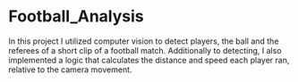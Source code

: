 # Football_Analysis
In this project I utilized computer vision to detect players, the ball and the referees of a short clip of a football match. Additionally to detecting, I also implemented a logic that calculates the distance and speed each player ran, relative to the camera movement.
